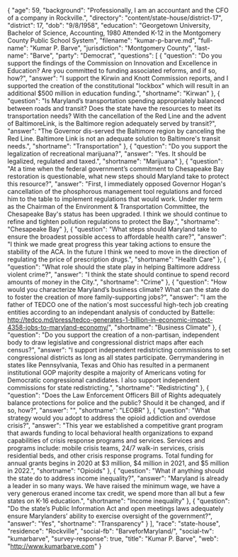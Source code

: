 {
  "age": 59,
  "background": "Professionally, I am an accountant and the CFO of a company in Rockville.",
  "directory": "content/state-house/district-17",
  "district": 17,
  "dob": "9/8/1958",
  "education": "Georgetown University, Bachelor of Science, Accounting, 1980  Attended K-12 in the Montgomery County Public School System",
  "filename": "kumar-p-barve.md",
  "full-name": "Kumar P. Barve",
  "jurisdiction": "Montgomery County",
  "last-name": "Barve",
  "party": "Democrat",
  "questions": [
    {
      "question": "Do you support the findings of the Commission on Innovation and Excellence in Education? Are you committed to funding associated reforms, and if so, how?",
      "answer": "I support the Kirwin and Knott Commission reports, and I supported the creation of the constitutional \"lockbox\" which will result in an additional $500 million in education funding.",
      "shortname": "Kirwan"
    },
    {
      "question": "Is Maryland’s transportation spending appropriately balanced between roads and transit? Does the state have the resources to meet its transportation needs? With the cancellation of the Red Line and the advent of BaltimoreLink, is the Baltimore region adequately served by transit?",
      "answer": "The Governor dis-served the Baltimore region by canceling the Red Line. Baltimore Link is not an adequate  solution to Baltimore's transit needs.",
      "shortname": "Transportation"
    },
    {
      "question": "Do you support the legalization of recreational marijuana?",
      "answer": "Yes. It should be legalized, regulated and taxed.",
      "shortname": "Marijuana"
    },
    {
      "question": "At a time when the federal government’s commitment to Chesapeake Bay restoration is questionable, what new steps should Maryland take to protect this resource?",
      "answer": "First, I immediately opposed Governor Hogan's cancellation of the phosphorous management tool regulations and forced him to the table to implement regulations that would work. Under my term as the Chairman of the Environment & Transportation Committee, the Chesapeake Bay's status has been upgraded. I think we should continue to refine and tighten pollution regulations to protect the Bay.",
      "shortname": "Chesapeake Bay"
    },
    {
      "question": "What steps should Maryland take to ensure the broadest possible access to affordable health care?",
      "answer": "I think we made great progress this year taking actions to ensure the stability of the ACA. In the future I think we need to move in the direction of regulating the price of prescription drugs.",
      "shortname": "Health Care"
    },
    {
      "question": "What role should the state play in helping Baltimore address violent crime?",
      "answer": "I think the state should continue to spend record amounts of money in the City.",
      "shortname": "Crime"
    },
    {
      "question": "How would you characterize Maryland’s business climate? What can the state do to foster the creation of more family-supporting jobs?",
      "answer": "I am the father of TEDCO one of the nation's most successful high-tech job creating entities according to an independant analysis of conducted by Battelle: http://tedco.md/press/tedco-generates-1-billion-in-economic-impact-4358-jobs-to-maryland-economy/",
      "shortname": "Business Climate"
    },
    {
      "question": "Do you support the creation of a non-partisan, independent body to draw legislative and congressional district maps after each census?",
      "answer": "I support independent redistricting commissions to set congressional districts as long as all states participate. Gerrymandering in states like Pennsylvania, Texas and Ohio has resulted in a permanent institutional GOP majority despite a majority of Americans voting for Democratic congressional candidates. I also support independent commissions for state redistricting.",
      "shortname": "Redistricting"
    },
    {
      "question": "Does the Law Enforcement Officers Bill of Rights adequately balance protections for police and the public? Should it be changed, and if so, how?",
      "answer": "",
      "shortname": "LEOBR"
    },
    {
      "question": "What strategy would you adopt to address the opioid addiction and overdose crisis?",
      "answer": "This year we established a competitive grant program that awards funding to local behavioral health organizations to expand capabilities of crisis response programs and services. Services and programs include: mobile crisis teams, 24/7 walk-in services, crisis residential beds, and other crisis response programs. Total funding for annual grants begins in 2020 at $3 million, $4 million in 2021, and $5 million in 2022.",
      "shortname": "Opioids"
    },
    {
      "question": "What if anything should the state do to address income inequality?",
      "answer": "Maryland is already a leader in so many ways. We have raised the minimum wage, we have a very generous eraned income tax credit, we spend more than all but a few states on K-16 education.",
      "shortname": "Income inequality"
    },
    {
      "question": "Do the state’s Public Information Act and open meetings laws adequately ensure Marylanders’ ability to exercise oversight of the government?",
      "answer": "Yes",
      "shortname": "Transparency"
    }
  ],
  "race": "state-house",
  "residence": "Rockville",
  "social-fb": "BarveforMaryland/",
  "social-tw": "kumarbarve",
  "survey-response": true,
  "title": "Kumar P. Barve",
  "web": "http://www.kumarbarve.com"
}
